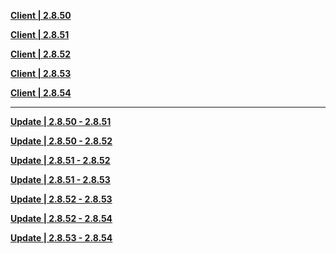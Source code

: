 **[Client | 2.8.50](https://hk4e-download.oss-cn-shanghai.aliyuncs.com/client_app/download/beta_pc/20220708103922_J7gB70oC8LbfoVse/YuanShen_2.8.50_beta.zip)**

**[Client | 2.8.51](https://hk4e-download.oss-cn-shanghai.aliyuncs.com/client_app/download/beta_pc/20220715104829_DD7MVwrDAAUNhMj4/YuanShen_2.8.51_beta.zip)**

**[Client | 2.8.52](https://hk4e-download.oss-cn-shanghai.aliyuncs.com/client_app/download/beta_pc/20220722103646_PZYECO9hzqPsXx6e/YuanShen_2.8.52_beta.zip)**

**[Client | 2.8.53](https://hk4e-download.oss-cn-shanghai.aliyuncs.com/client_app/download/beta_pc/20220729112257_SDZYIpk7ZUnlMMS9/YuanShen_2.8.53_beta.zip)**

**[Client | 2.8.54](https://hk4e-download.oss-cn-shanghai.aliyuncs.com/client_app/download/beta_pc/20220804104549_dzYumGrX7LFXyJ7w/YuanShen_2.8.54_beta.zip)**

-----
**[Update | 2.8.50 - 2.8.51](https://hk4e-download.oss-cn-shanghai.aliyuncs.com/client_app/beta_update/hk4e_cn/29/game_2.8.50_2.8.51_hdiff_u0B98rWApQlb7MXF.zip)**

**[Update | 2.8.50 - 2.8.52](https://hk4e-download.oss-cn-shanghai.aliyuncs.com/client_app/beta_update/hk4e_cn/29/game_2.8.50_2.8.52_hdiff_5ZuNxdgB8IP36Rle.zip)**

**[Update | 2.8.51 - 2.8.52](https://hk4e-download.oss-cn-shanghai.aliyuncs.com/client_app/beta_update/hk4e_cn/29/game_2.8.51_2.8.52_hdiff_ANvF0xdWfeBYtw2U.zip)**

**[Update | 2.8.51 - 2.8.53](https://hk4e-download.oss-cn-shanghai.aliyuncs.com/client_app/beta_update/hk4e_cn/29/game_2.8.51_2.8.53_hdiff_WSkNdaHhXiPuK9BV.zip)**

**[Update | 2.8.52 - 2.8.53](https://hk4e-download.oss-cn-shanghai.aliyuncs.com/client_app/beta_update/hk4e_cn/29/game_2.8.52_2.8.53_hdiff_N7eQT12cZ4wCLytD.zip)**

**[Update | 2.8.52 - 2.8.54](https://hk4e-download.oss-cn-shanghai.aliyuncs.com/client_app/beta_update/hk4e_cn/29/game_2.8.52_2.8.54_hdiff_sFo2p1zdH4hYfxiB.zip)**

**[Update | 2.8.53 - 2.8.54](https://hk4e-download.oss-cn-shanghai.aliyuncs.com/client_app/beta_update/hk4e_cn/29/game_2.8.53_2.8.54_hdiff_JLcR0gavoxQuEC6m.zip)**
